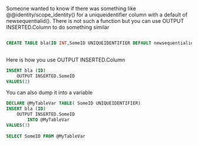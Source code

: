 Someone wanted to know if there was something like @@identity/scope_identity() for a uniqueidentifier column 
with a default of newsequentialid(). 
There is not such a function but you can use OUTPUT INSERTED.Column to do something similar

```SQL

CREATE TABLE bla(ID INT,SomeID UNIQUEIDENTIFIER DEFAULT newsequentialid())
 
```

Here is how you use OUTPUT INSERTED.Column

```SQL
INSERT bla (ID)
    OUTPUT INSERTED.SomeID
VALUES(2)
```

You can also dump it into a variable

```SQL
DECLARE @MyTableVar TABLE( SomeID UNIQUEIDENTIFIER)
INSERT bla (ID)
    OUTPUT INSERTED.SomeID
        INTO @MyTableVar
VALUES(3)
 
SELECT SomeID FROM @MyTableVar
```
